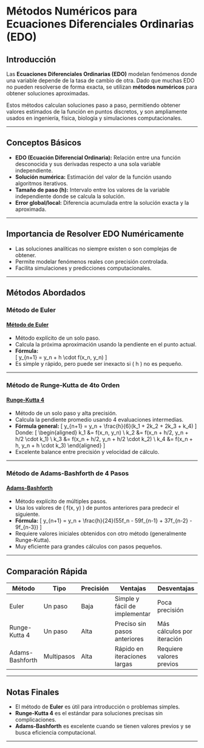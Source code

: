 # **Métodos Numéricos para Ecuaciones Diferenciales Ordinarias (EDO)**

## **Introducción**
Las **Ecuaciones Diferenciales Ordinarias (EDO)** modelan fenómenos donde una variable depende de la tasa de cambio de otra. Dado que muchas EDO no pueden resolverse de forma exacta, se utilizan **métodos numéricos** para obtener soluciones aproximadas.

Estos métodos calculan soluciones paso a paso, permitiendo obtener valores estimados de la función en puntos discretos, y son ampliamente usados en ingeniería, física, biología y simulaciones computacionales.

---

## **Conceptos Básicos**
- **EDO (Ecuación Diferencial Ordinaria):** Relación entre una función desconocida y sus derivadas respecto a una sola variable independiente.
- **Solución numérica:** Estimación del valor de la función usando algoritmos iterativos.
- **Tamaño de paso (h):** Intervalo entre los valores de la variable independiente donde se calcula la solución.
- **Error global/local:** Diferencia acumulada entre la solución exacta y la aproximada.

---

## **Importancia de Resolver EDO Numéricamente**
- Las soluciones analíticas no siempre existen o son complejas de obtener.
- Permite modelar fenómenos reales con precisión controlada.
- Facilita simulaciones y predicciones computacionales.

---

## **Métodos Abordados**

### **Método de Euler**

#### **[Método de Euler](/Tema6_Solución_de_ecuaciones_diferenciales/Método_de_Sistemas_de_Ecuaciones/Método_de_Euler)**
- Método explícito de un solo paso.
- Calcula la próxima aproximación usando la pendiente en el punto actual.
- **Fórmula:**  
  \[
  y_{n+1} = y_n + h \cdot f(x_n, y_n)
  \]
- Es simple y rápido, pero puede ser inexacto si \( h \) no es pequeño.

---

### **Método de Runge-Kutta de 4to Orden**

#### **[Runge-Kutta 4](/Tema6_Solución_de_ecuaciones_diferenciales/Método_de_1_Paso/Método_de_RungeKutta)**
- Método de un solo paso y alta precisión.
- Calcula la pendiente promedio usando 4 evaluaciones intermedias.
- **Fórmula general:**
  \[
  y_{n+1} = y_n + \frac{h}{6}(k_1 + 2k_2 + 2k_3 + k_4)
  \]
  Donde:
  \[
  \begin{aligned}
  k_1 &= f(x_n, y_n) \\
  k_2 &= f(x_n + h/2, y_n + h/2 \cdot k_1) \\
  k_3 &= f(x_n + h/2, y_n + h/2 \cdot k_2) \\
  k_4 &= f(x_n + h, y_n + h \cdot k_3)
  \end{aligned}
  \]
- Excelente balance entre precisión y velocidad de cálculo.

---

### **Método de Adams-Bashforth de 4 Pasos**

#### **[Adams-Bashforth](/Tema6_Solución_de_ecuaciones_diferenciales/Método_de_Pasos_Múltiples/Método_de_AdamsBashforth)**
- Método explícito de múltiples pasos.
- Usa los valores de \( f(x, y) \) de puntos anteriores para predecir el siguiente.
- **Fórmula:**
  \[
  y_{n+1} = y_n + \frac{h}{24}(55f_n - 59f_{n-1} + 37f_{n-2} - 9f_{n-3})
  \]
- Requiere valores iniciales obtenidos con otro método (generalmente Runge-Kutta).
- Muy eficiente para grandes cálculos con pasos pequeños.

---

## **Comparación Rápida**

| Método          | Tipo       | Precisión | Ventajas                       | Desventajas                    |
|----------------|------------|-----------|--------------------------------|--------------------------------|
| Euler           | Un paso    | Baja      | Simple y fácil de implementar  | Poca precisión                  |
| Runge-Kutta 4   | Un paso    | Alta      | Preciso sin pasos anteriores   | Más cálculos por iteración     |
| Adams-Bashforth| Multipasos | Alta      | Rápido en iteraciones largas   | Requiere valores previos        |

---

## **Notas Finales**
- El método de **Euler** es útil para introducción o problemas simples.
- **Runge-Kutta 4** es el estándar para soluciones precisas sin complicaciones.
- **Adams-Bashforth** es excelente cuando se tienen valores previos y se busca eficiencia computacional.

---

